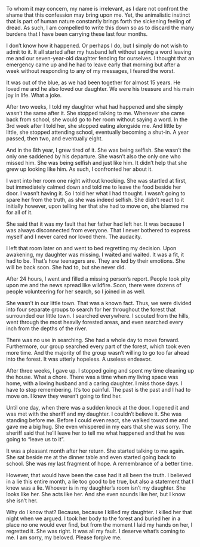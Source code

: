 To whom it may concern, my name is irrelevant, as I dare not confront the shame that this confession may bring upon me. Yet, the animalistic instinct that is part of human nature constantly brings forth the sickening feeling of dread. As such, I am compelled to write this down so as to discard the many burdens that I have been carrying these last four months.  

I don’t know how it happened. Or perhaps I do, but I simply do not wish to admit to it. It all started after my husband left without saying a word leaving me and our seven-year-old daughter fending for ourselves. I thought that an emergency came up and he had to leave early that morning but after a week without responding to any of my messages, I feared the worst. 

It was out of the blue, as we had been together for almost 15 years. He loved me and he also loved our daughter. We were his treasure and his main joy in life. What a joke.

After two weeks, I told my daughter what had happened and she simply wasn’t the same after it. She stopped talking to me. Whenever she came back from school, she would go to her room without saying a word. In the 3rd week after I told her, she stopped eating alongside me. And little by little, she stopped attending school, eventually becoming a shut-in. A year passed, then two, and eventually eight. 

And in the 8th year, I grew tired of it. She was being selfish. She wasn’t the only one saddened by his departure. She wasn’t also the only one who missed him. She was being selfish and just like him. It didn’t help that she grew up looking like him. As such, I confronted her about it. 

I went into her room one night without knocking. She was startled at first, but immediately calmed down and told me to leave the food beside her door. I wasn’t having it. So I told her what I had thought. I wasn’t going to spare her from the truth, as she was indeed selfish. She didn’t react to it initially however, upon telling her that she had to move on, she blamed me for all of it. 

She said that it was my fault that her father had left her. It was because I was always disconnected from everyone. That I never bothered to express myself and I never cared nor loved them. The audacity.

I left that room later on and went to bed regretting my decision. Upon awakening, my daughter was missing. I waited and waited. It was a fit, it had to be. That’s how teenagers are. They are led by their emotions. She will be back soon. She had to, but she never did. 

After 24 hours, I went and filled a missing person’s report. People took pity upon me and the news spread like wildfire. Soon, there were dozens of people volunteering for her search, so I joined in as well. 

She wasn’t in our little town. That was a known fact. Thus, we were divided into four separate groups to search for her throughout the forest that surrounded our little town. I searched everywhere. I scouted from the hills, went through the most heavily forested areas, and even searched every inch from the depths of the river.

There was no use in searching. She had a whole day to move forward. Furthermore, our group searched every part of the forest, which took even more time. And the majority of the group wasn’t willing to go too far ahead into the forest. It was utterly hopeless. A useless endeavor. 

After three weeks, I gave up. I stopped going and spent my time cleaning up the house. What a chore. There was a time when my living space was home, with a loving husband and a caring daughter. I miss those days. I have to stop remembering. It’s too painful. The past is the past and I had to move on. I knew they weren’t going to find her.

Until one day, when there was a sudden knock at the door. I opened it and was met with the sheriff and my daughter. I couldn’t believe it. She was standing before me. Before I could even react, she walked toward me and gave me a big hug. She even whispered in my ears that she was sorry. The sheriff said that he’ll leave her to tell me what happened and that he was going to “leave us to it”.

It was a pleasant month after her return. She started talking to me again. She sat beside me at the dinner table and even started going back to school. She was my last fragment of hope. A remembrance of a better time.  

However, that would have been the case had it all been the truth. I believed in a lie this entire month, a lie too good to be true, but also a statement that I knew was a lie. Whoever is in my daughter’s room isn’t my daughter. She looks like her. She acts like her. And she even sounds like her, but I know she isn’t her. 

Why do I know that? Because, because I killed my daughter. I killed her that night when we argued. I took her body to the forest and buried her in a place no one would ever find, but from the moment I laid my hands on her, I regretted it. She was right. It was all my fault. I deserve what’s coming to me. I am sorry, my beloved. Please forgive me.